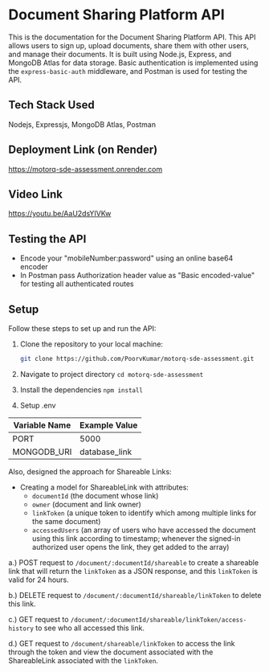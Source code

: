 # Document Sharing Platform API

This is the documentation for the Document Sharing Platform API. This API allows users to sign up, upload documents, share them with other users, and manage their documents. It is built using Node.js, Express, and MongoDB Atlas for data storage. Basic authentication is implemented using the `express-basic-auth` middleware, and Postman is used for testing the API.

## Tech Stack Used
Nodejs, Expressjs, MongoDB Atlas, Postman

## Deployment Link (on Render)
https://motorq-sde-assessment.onrender.com

## Video Link
https://youtu.be/AaU2dsYIVKw

## Testing the API
- Encode your "mobileNumber:password" using an online base64 encoder
- In Postman pass Authorization header value as "Basic encoded-value" for testing all authenticated routes

## Setup

Follow these steps to set up and run the API:

1. Clone the repository to your local machine:

   ```bash
   git clone https://github.com/PoorvKumar/motorq-sde-assessment.git

2. Navigate to project directory
  `cd motorq-sde-assessment`

3. Install the dependencies
    `npm install`

4. Setup .env
   
  Variable Name | Example Value
--------------- |----------------
PORT            |  5000
MONGODB_URI     |  database_link

Also, designed the approach for Shareable Links:

- Creating a model for ShareableLink with attributes:
  - `documentId` (the document whose link)
  - `owner` (document and link owner)
  - `linkToken` (a unique token to identify which among multiple links for the same document)
  - `accessedUsers` (an array of users who have accessed the document using this link according to timestamp; whenever the signed-in authorized user opens the link, they get added to the array)

a.) POST request to `/document/:documentId/shareable` to create a shareable link that will return the `linkToken` as a JSON response, and this `linkToken` is valid for 24 hours.

b.) DELETE request to `/document/:documentId/shareable/linkToken` to delete this link.

c.) GET request to `/document/:documentId/shareable/linkToken/access-history` to see who all accessed this link.

d.) GET request to `/document/shareable/linkToken` to access the link through the token and view the document associated with the ShareableLink associated with the `linkToken`.


